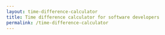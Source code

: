 ```yaml
---
layout: time-difference-calculator
title: Time difference calculator for software developers 
permalink: /time-difference-calculator
---
```



